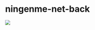 # ningenme-net-back
![](https://github.com/ningenMe/compro-category-back/workflows/deploy/badge.svg)  
